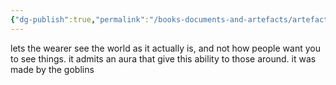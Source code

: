 ```yaml
---
{"dg-publish":true,"permalink":"/books-documents-and-artefacts/artefacts/crown-of-trues-sight/","tags":["Artefact"],"noteIcon":"","created":"2024-09-06T16:52:28.814+01:00","updated":"2024-12-23T18:13:39.542+00:00"}
---
```


lets the wearer see the world as it actually is, and not how people want you to see things. it admits an aura that give this ability to those around.  it was made by the goblins